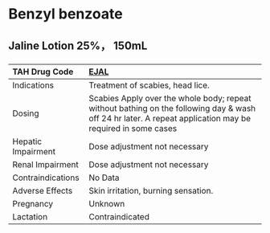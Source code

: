 # Benzyl benzoate

## Jaline Lotion 25%， 150mL

##### 

| TAH Drug Code      | [EJAL](https://www.tahsda.org.tw/drugs/hissearch.php?drug_code=EJAL)                                                                                      |
|:-------------------|:----------------------------------------------------------------------------------------------------------------------------------------------------------|
| Indications        | Treatment of scabies, head lice.                                                                                                                          |
| Dosing             | Scabies Apply over the whole body; repeat without bathing on the following day & wash off 24 hr later. A repeat application may be required in some cases |
| Hepatic Impairment | Dose adjustment not necessary                                                                                                                             |
| Renal Impairment   | Dose adjustment not necessary                                                                                                                             |
| Contraindications  | No Data                                                                                                                                                   |
| Adverse Effects    | Skin irritation, burning sensation.                                                                                                                       |
| Pregnancy          | Unknown                                                                                                                                                   |
| Lactation          | Contraindicated                                                                                                                                           |

